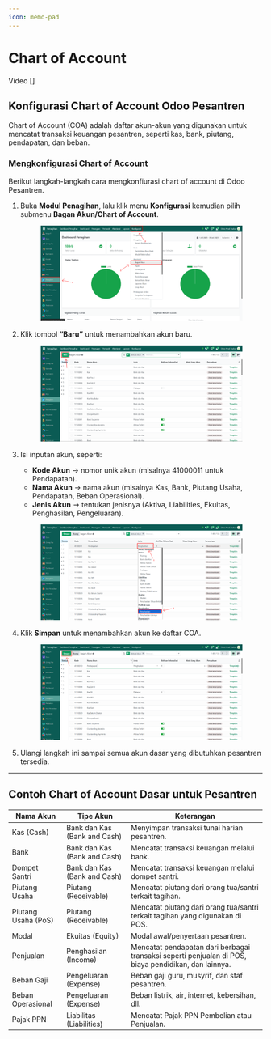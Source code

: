 ```yaml
---
icon: memo-pad
---
```


# Chart of Account

Video \[]

## Konfigurasi Chart of Account Odoo Pesantren

Chart of Account (COA) adalah daftar akun-akun yang digunakan untuk mencatat transaksi keuangan pesantren, seperti kas, bank, piutang, pendapatan, dan beban.

### Mengkonfigurasi Chart of Account

Berikut langkah-langkah cara mengkonfiurasi chart of account di Odoo Pesantren.

1.  Buka **Modul Penagihan**, lalu klik menu **Konfigurasi** kemudian pilih submenu **Bagan Akun/Chart of Account**.

    <figure><img src="../../../.gitbook/assets/images-40.png" alt=""><figcaption></figcaption></figure>


2.  Klik tombol **“Baru”** untuk menambahkan akun baru.

    <figure><img src="../../../.gitbook/assets/images-41.png" alt=""><figcaption></figcaption></figure>


3.  Isi inputan akun, seperti:

    * **Kode Akun** → nomor unik akun (misalnya 41000011 untuk Pendapatan).
    * **Nama Akun** → nama akun (misalnya Kas, Bank, Piutang Usaha, Pendapatan, Beban Operasional).
    * **Jenis Akun** → tentukan jenisnya (Aktiva, Liabilities, Ekuitas, Penghasilan, Pengeluaran).

    <figure><img src="../../../.gitbook/assets/images-42.png" alt=""><figcaption></figcaption></figure>


4.  Klik **Simpan** untuk menambahkan akun ke daftar COA.

    <figure><img src="../../../.gitbook/assets/images-43.png" alt=""><figcaption></figcaption></figure>


5. Ulangi langkah ini sampai semua akun dasar yang dibutuhkan pesantren tersedia.

***

## Contoh Chart of Account Dasar untuk Pesantren

| Nama Akun           | Tipe Akun                    | Keterangan                                                                                           |
| ------------------- | ---------------------------- | ---------------------------------------------------------------------------------------------------- |
| Kas (Cash)          | Bank dan Kas (Bank and Cash) | Menyimpan transaksi tunai harian pesantren.                                                          |
| Bank                | Bank dan Kas (Bank and Cash) | Mencatat transaksi keuangan melalui bank.                                                            |
| Dompet Santri       | Bank dan Kas (Bank and Cash) | Mencatat transaksi keuangan melalui dompet santri.                                                   |
| Piutang Usaha       | Piutang (Receivable)         | Mencatat piutang dari orang tua/santri terkait tagihan.                                              |
| Piutang Usaha (PoS) | Piutang (Receivable)         | Mencatat piutang dari orang tua/santri terkait tagihan yang digunakan di POS.                        |
| Modal               | Ekuitas (Equity)             | Modal awal/penyertaan pesantren.                                                                     |
| Penjualan           | Penghasilan (Income)         | Mencatat pendapatan dari berbagai transaksi seperti penjualan di POS, biaya pendidikan, dan lainnya. |
| Beban Gaji          | Pengeluaran (Expense)        | Beban gaji guru, musyrif, dan staf pesantren.                                                        |
| Beban Operasional   | Pengeluaran (Expense)        | Beban listrik, air, internet, kebersihan, dll.                                                       |
| Pajak PPN           | Liabilitas (Liabilities)     | Mencatat Pajak PPN Pembelian atau Penjualan.                                                         |
